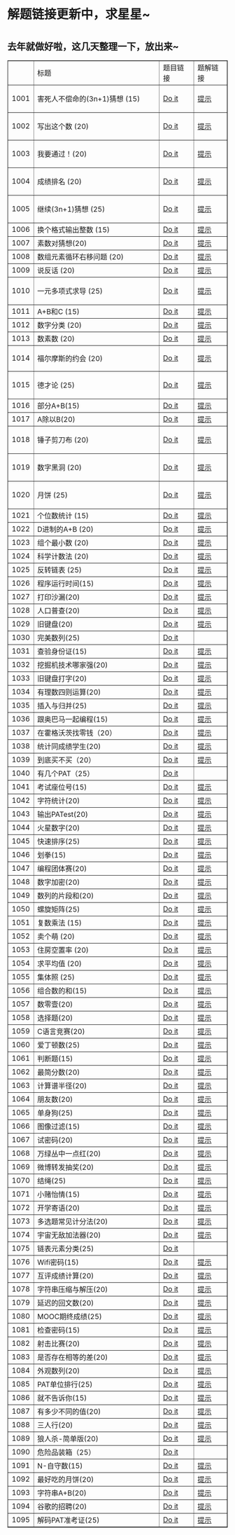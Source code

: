 
<h1>解题链接更新中，求星星~<h1>
<h2>去年就做好啦，这几天整理一下，放出来~</h2>

<div class="table-box"><table align="center" border="1" cellpadding="1" cellspacing="1"><tbody><tr><td>&nbsp;</td>
			<td style="width:537px;">标题</td>
			<td style="width:120px;">题目链接</td>
			<td style="width:120px;">题解链接</td>
		</tr><tr><td>1001</td>
			<td style="width:537px;">
			<p>害死人不偿命的(3n+1)猜想 (15)</p>
			</td>
			<td style="width:120px;"><a href="https://pintia.cn/problem-sets/994805260223102976/problems/994805325918486528" rel="nofollow">Do it</a></td>
			<td style="width:82px;"><a href="https://blog.csdn.net/qq_40946921/article/details/81320615">提示</a></td>
		</tr><tr><td>1002</td>
			<td style="width:537px;">
			<p>写出这个数 (20)</p>
			</td>
			<td style="width:120px;">
			<p><a href="https://pintia.cn/problem-sets/994805260223102976/problems/994805324509200384" rel="nofollow">Do it</a></p>
			</td>
			<td style="width:82px;"><a href="https://blog.csdn.net/qq_40946921/article/details/81320663">提示</a></td>
		</tr><tr><td>1003</td>
			<td style="width:537px;">
			<p>我要通过！(20)</p>
			</td>
			<td style="width:120px;">
			<p><a href="https://pintia.cn/problem-sets/994805260223102976/problems/994805323154440192" rel="nofollow">Do it</a></p>
			</td>
			<td style="width:82px;"><a href="https://blog.csdn.net/qq_40946921/article/details/81279599">提示</a></td>
		</tr><tr><td>1004</td>
			<td style="width:537px;">
			<p>成绩排名 (20)</p>
			</td>
			<td style="width:120px;"><a href="https://pintia.cn/problem-sets/994805260223102976/problems/994805321640296448" rel="nofollow">Do it</a></td>
			<td style="width:82px;"><a href="https://blog.csdn.net/qq_40946921/article/details/81320707">提示</a></td>
		</tr><tr><td>1005</td>
			<td style="width:537px;">
			<p>继续(3n+1)猜想 (25)</p>
			</td>
			<td style="width:120px;"><a href="https://pintia.cn/problem-sets/994805260223102976/problems/994805320306507776" rel="nofollow">Do it</a></td>
			<td style="width:82px;"><a href="https://blog.csdn.net/qq_40946921/article/details/81320829">提示</a></td>
		</tr><tr><td>1006</td>
			<td style="width:537px;">换个格式输出整数 (15)</td>
			<td style="width:120px;"><a href="https://pintia.cn/problem-sets/994805260223102976/problems/994805318855278592" rel="nofollow">Do it</a></td>
			<td style="width:82px;"><a href="https://blog.csdn.net/qq_40946921/article/details/81328721">提示</a></td>
		</tr><tr><td>1007</td>
			<td style="width:537px;">素数对猜想(20)</td>
			<td style="width:120px;"><a href="https://pintia.cn/problem-sets/994805260223102976/problems/994805317546655744" rel="nofollow">Do it</a></td>
			<td style="width:82px;"><a href="https://blog.csdn.net/qq_40946921/article/details/81328741">提示</a></td>
		</tr><tr><td>1008</td>
			<td style="width:537px;">数组元素循环右移问题 (20)</td>
			<td style="width:120px;"><a href="https://pintia.cn/problem-sets/994805260223102976/problems/994805316250615808" rel="nofollow">Do it</a></td>
			<td style="width:82px;"><a href="https://blog.csdn.net/qq_40946921/article/details/81328746">提示</a></td>
		</tr><tr><td>1009</td>
			<td style="width:537px;">说反话 (20)</td>
			<td style="width:120px;"><a href="https://pintia.cn/problem-sets/994805260223102976/problems/994805314941992960" rel="nofollow">Do it</a></td>
			<td style="width:82px;"><a href="https://blog.csdn.net/qq_40946921/article/details/81328782">提示</a></td>
		</tr><tr><td>1010</td>
			<td style="width:537px;">
			<p>一元多项式求导 (25)</p>
			</td>
			<td style="width:120px;"><a href="https://pintia.cn/problem-sets/994805260223102976/problems/994805313708867584" rel="nofollow">Do it</a></td>
			<td style="width:82px;"><a href="https://blog.csdn.net/qq_40946921/article/details/81195245">提示</a></td>
		</tr><tr><td>1011</td>
			<td style="width:537px;">A+B和C (15)</td>
			<td style="width:120px;"><a href="https://pintia.cn/problem-sets/994805260223102976/problems/994805312417021952" rel="nofollow">Do it</a></td>
			<td style="width:82px;"><a href="https://blog.csdn.net/qq_40946921/article/details/81328812">提示</a></td>
		</tr><tr><td>1012</td>
			<td style="width:537px;">数字分类 (20)</td>
			<td style="width:120px;"><a href="https://pintia.cn/problem-sets/994805260223102976/problems/994805311146147840" rel="nofollow">Do it</a></td>
			<td style="width:82px;"><a href="https://blog.csdn.net/qq_40946921/article/details/81335393">提示</a></td>
		</tr><tr><td>1013</td>
			<td style="width:537px;">数素数 (20)</td>
			<td style="width:120px;"><a href="https://pintia.cn/problem-sets/994805260223102976/problems/994805309963354112" rel="nofollow">Do it</a></td>
			<td style="width:82px;"><a href="https://blog.csdn.net/qq_40946921/article/details/81328822">提示</a></td>
		</tr><tr><td>1014</td>
			<td style="width:537px;">福尔摩斯的约会 (20)</td>
			<td style="width:120px;">
			<p><a href="https://pintia.cn/problem-sets/994805260223102976/problems/994805308755394560" rel="nofollow">Do it</a></p>
			</td>
			<td style="width:82px;"><a href="https://blog.csdn.net/qq_40946921/article/details/81335716">提示</a></td>
		</tr><tr><td>1015</td>
			<td style="width:537px;">
			<p>德才论 (25)</p>
			</td>
			<td style="width:120px;"><a href="https://pintia.cn/problem-sets/994805260223102976/problems/994805307551629312" rel="nofollow">Do it</a></td>
			<td style="width:82px;"><a href="https://blog.csdn.net/qq_40946921/article/details/81216885">提示</a></td>
		</tr><tr><td>1016</td>
			<td style="width:537px;">部分A+B(15)</td>
			<td style="width:120px;"><a href="https://pintia.cn/problem-sets/994805260223102976/problems/994805306310115328" rel="nofollow">Do it</a></td>
			<td style="width:82px;"><a href="https://blog.csdn.net/qq_40946921/article/details/81328845">提示</a></td>
		</tr><tr><td>1017</td>
			<td style="width:537px;">A除以B(20)</td>
			<td style="width:120px;"><a href="https://pintia.cn/problem-sets/994805260223102976/problems/994805306310115328" rel="nofollow">Do it</a></td>
			<td style="width:82px;"><a href="https://blog.csdn.net/qq_40946921/article/details/81328864">提示</a></td>
		</tr><tr><td>1018</td>
			<td style="width:537px;">
			<p>锤子剪刀布 (20)</p>
			</td>
			<td style="width:120px;"><a href="https://pintia.cn/problem-sets/994805260223102976/problems/994805304020025344" rel="nofollow">Do it</a></td>
			<td style="width:82px;"><a href="https://blog.csdn.net/qq_40946921/article/details/81120810">提示</a></td>
		</tr><tr><td>1019</td>
			<td style="width:537px;">
			<p>数字黑洞 (20)</p>
			</td>
			<td style="width:120px;"><a href="https://pintia.cn/problem-sets/994805260223102976/problems/994805302786899968" rel="nofollow">Do it</a></td>
			<td style="width:82px;"><a href="https://blog.csdn.net/qq_40946921/article/details/81121123">提示</a></td>
		</tr><tr><td>1020</td>
			<td style="width:537px;">
			<p>月饼 (25)</p>
			</td>
			<td style="width:120px;"><a href="https://pintia.cn/problem-sets/994805260223102976/problems/994805301562163200" rel="nofollow">Do it</a></td>
			<td style="width:82px;"><a href="https://blog.csdn.net/qq_40946921/article/details/81195784">提示</a></td>
		</tr><tr><td>1021</td>
			<td style="width:537px;">个位数统计 (15)</td>
			<td style="width:120px;"><a href="https://pintia.cn/problem-sets/994805260223102976/problems/994805300404535296" rel="nofollow">Do it</a></td>
			<td style="width:82px;"><a href="https://blog.csdn.net/qq_40946921/article/details/81368794">提示</a></td>
		</tr><tr><td>1022</td>
			<td style="width:537px;">D进制的A+B (20)</td>
			<td style="width:120px;"><a href="https://pintia.cn/problem-sets/994805260223102976/problems/994805299301433344" rel="nofollow">Do it</a></td>
			<td style="width:82px;"><a href="https://blog.csdn.net/qq_40946921/article/details/81121334">提示</a></td>
		</tr><tr><td>1023</td>
			<td style="width:537px;">组个最小数 (20)</td>
			<td style="width:120px;"><a href="https://pintia.cn/problem-sets/994805260223102976/problems/994805298269634560" rel="nofollow">Do it</a></td>
			<td style="width:82px;"><a href="https://blog.csdn.net/qq_40946921/article/details/81121660">提示</a></td>
		</tr><tr><td>1024</td>
			<td style="width:537px;">科学计数法 (20)</td>
			<td style="width:120px;"><a href="https://pintia.cn/problem-sets/994805260223102976/problems/994805297229447168" rel="nofollow">Do it</a></td>
			<td style="width:82px;"><a href="https://blog.csdn.net/qq_40946921/article/details/81123509">提示</a></td>
		</tr><tr><td>1025</td>
			<td style="width:537px;">反转链表 (25)</td>
			<td style="width:120px;"><a href="https://pintia.cn/problem-sets/994805260223102976/problems/994805296180871168" rel="nofollow">Do it</a></td>
			<td style="width:82px;"><a href="https://blog.csdn.net/qq_40946921/article/details/81369679">提示</a></td>
		</tr><tr><td>1026</td>
			<td style="width:537px;">程序运行时间(15)</td>
			<td style="width:120px;"><a href="https://pintia.cn/problem-sets/994805260223102976/problems/994805295203598336" rel="nofollow">Do it</a></td>
			<td style="width:82px;"><a href="https://blog.csdn.net/qq_40946921/article/details/81383358">提示</a></td>
		</tr><tr><td>1027</td>
			<td style="width:537px;">打印沙漏(20)</td>
			<td style="width:120px;"><a href="https://pintia.cn/problem-sets/994805260223102976/problems/994805294251491328" rel="nofollow">Do it</a></td>
			<td style="width:82px;"><a href="https://blog.csdn.net/qq_40946921/article/details/81383658">提示</a></td>
		</tr><tr><td>1028</td>
			<td style="width:537px;">人口普查(20)</td>
			<td style="width:120px;"><a href="https://pintia.cn/problem-sets/994805260223102976/problems/994805293282607104" rel="nofollow">Do it</a></td>
			<td style="width:82px;"><a href="https://blog.csdn.net/qq_40946921/article/details/81385225">提示</a></td>
		</tr><tr><td>1029</td>
			<td style="width:537px;">旧键盘(20)</td>
			<td style="width:120px;"><a href="https://pintia.cn/problem-sets/994805260223102976/problems/994805292322111488" rel="nofollow">Do it</a></td>
			<td style="width:82px;"><a href="https://blog.csdn.net/qq_40946921/article/details/81385307">提示</a></td>
		</tr><tr><td>1030</td>
			<td style="width:537px;">完美数列(25)</td>
			<td style="width:120px;"><a href="https://pintia.cn/problem-sets/994805260223102976/problems/994805291311284224" rel="nofollow">Do it</a></td>
			<td style="width:82px;">&nbsp;</td>
		</tr><tr><td>1031</td>
			<td style="width:537px;">查验身份证(15)</td>
			<td style="width:120px;"><a href="https://pintia.cn/problem-sets/994805260223102976/problems/994805290334011392" rel="nofollow">Do it</a></td>
			<td style="width:82px;"><a href="https://blog.csdn.net/qq_40946921/article/details/81506289">提示</a></td>
		</tr><tr><td>1032</td>
			<td style="width:537px;">挖掘机技术哪家强(20)</td>
			<td style="width:120px;"><a href="https://pintia.cn/problem-sets/994805260223102976/problems/994805289432236032" rel="nofollow">Do it</a></td>
			<td style="width:82px;"><a href="https://blog.csdn.net/qq_40946921/article/details/81130392">提示</a></td>
		</tr><tr><td>1033</td>
			<td style="width:537px;">旧键盘打字(20)</td>
			<td style="width:120px;"><a href="https://pintia.cn/problem-sets/994805260223102976/problems/994805288530460672" rel="nofollow">Do it</a></td>
			<td style="width:82px;"><a href="https://blog.csdn.net/qq_40946921/article/details/81130230">提示</a></td>
		</tr><tr><td>1034</td>
			<td style="width:537px;">有理数四则运算(20)</td>
			<td style="width:120px;"><a href="https://pintia.cn/problem-sets/994805260223102976/problems/994805287624491008" rel="nofollow">Do it</a></td>
			<td style="width:82px;"><a href="https://blog.csdn.net/qq_40946921/article/details/81282721">提示</a></td>
		</tr><tr><td>1035</td>
			<td style="width:537px;">插入与归并(25)</td>
			<td style="width:120px;"><a href="https://pintia.cn/problem-sets/994805260223102976/problems/994805286714327040" rel="nofollow">Do it</a></td>
			<td style="width:82px;"><a href="https://blog.csdn.net/qq_40946921/article/details/81293371">提示</a></td>
		</tr><tr><td>1036</td>
			<td style="width:537px;">跟奥巴马一起编程(15)</td>
			<td style="width:120px;"><a href="https://pintia.cn/problem-sets/994805260223102976/problems/994805285812551680" rel="nofollow">Do it</a></td>
			<td style="width:82px;"><a href="https://blog.csdn.net/qq_40946921/article/details/81407974">提示</a></td>
		</tr><tr><td>1037</td>
			<td style="width:537px;">在霍格沃茨找零钱（20）</td>
			<td style="width:120px;"><a href="https://pintia.cn/problem-sets/994805260223102976/problems/994805284923359232" rel="nofollow">Do it</a></td>
			<td style="width:82px;"><a href="https://blog.csdn.net/qq_40946921/article/details/81408045">提示</a></td>
		</tr><tr><td>1038</td>
			<td style="width:537px;">统计同成绩学生(20)</td>
			<td style="width:120px;"><a href="https://pintia.cn/problem-sets/994805260223102976/problems/994805284092887040" rel="nofollow">Do it</a></td>
			<td style="width:82px;"><a href="https://blog.csdn.net/qq_40946921/article/details/81408067">提示</a></td>
		</tr><tr><td>1039</td>
			<td style="width:537px;">到底买不买（20）</td>
			<td style="width:120px;"><a href="https://pintia.cn/problem-sets/994805260223102976/problems/994805283241443328" rel="nofollow">Do it</a></td>
			<td style="width:82px;"><a href="https://blog.csdn.net/qq_40946921/article/details/81141168">提示</a></td>
		</tr><tr><td>1040</td>
			<td style="width:537px;">有几个PAT（25）</td>
			<td style="width:120px;"><a href="https://pintia.cn/problem-sets/994805260223102976/problems/994805282389999616" rel="nofollow">Do it</a></td>
			<td style="width:82px;">&nbsp;</td>
		</tr><tr><td>1041</td>
			<td style="width:537px;">考试座位号(15)</td>
			<td style="width:120px;"><a href="" rel="nofollow">Do it</a></td>
			<td style="width:82px;"><a href="https://blog.csdn.net/qq_40946921/article/details/81450800">提示</a></td>
		</tr><tr><td>1042</td>
			<td style="width:537px;">字符统计(20)</td>
			<td style="width:120px;"><a href="https://pintia.cn/problem-sets/994805260223102976/problems/994805280817135616" rel="nofollow">Do it</a></td>
			<td style="width:82px;"><a href="https://blog.csdn.net/qq_40946921/article/details/81141276">提示</a></td>
		</tr><tr><td>1043</td>
			<td style="width:537px;">输出PATest(20)</td>
			<td style="width:120px;"><a href="https://pintia.cn/problem-sets/994805260223102976/problems/994805280074743808" rel="nofollow">Do it</a></td>
			<td style="width:82px;"><a href="https://blog.csdn.net/qq_40946921/article/details/81143597">提示</a></td>
		</tr><tr><td>1044</td>
			<td style="width:537px;">火星数字(20)</td>
			<td style="width:120px;"><a href="https://pintia.cn/problem-sets/994805260223102976/problems/994805279328157696" rel="nofollow">Do it</a></td>
			<td style="width:82px;"><a href="https://blog.csdn.net/qq_40946921/article/details/81144280">提示</a></td>
		</tr><tr><td>1045</td>
			<td style="width:537px;">快速排序(25)</td>
			<td style="width:120px;"><a href="https://pintia.cn/problem-sets/994805260223102976/problems/994805278589960192" rel="nofollow">Do it</a></td>
			<td style="width:82px;"><a href="https://blog.csdn.net/qq_40946921/article/details/81318976">提示</a></td>
		</tr><tr><td>1046</td>
			<td style="width:537px;">划拳(15)</td>
			<td style="width:120px;"><a href="https://pintia.cn/problem-sets/994805260223102976/problems/994805277847568384" rel="nofollow">Do it</a></td>
			<td style="width:82px;"><a href="https://blog.csdn.net/qq_40946921/article/details/81408101">提示</a></td>
		</tr><tr><td>1047</td>
			<td style="width:537px;">编程团体赛(20)</td>
			<td style="width:120px;"><a href="https://pintia.cn/problem-sets/994805260223102976/problems/994805277163896832" rel="nofollow">Do it</a></td>
			<td style="width:82px;"><a href="https://blog.csdn.net/qq_40946921/article/details/81144615">提示</a></td>
		</tr><tr><td>1048</td>
			<td style="width:537px;">数字加密(20)</td>
			<td style="width:120px;"><a href="https://pintia.cn/problem-sets/994805260223102976/problems/994805276438282240" rel="nofollow">Do it</a></td>
			<td style="width:82px;"><a href="https://blog.csdn.net/qq_40946921/article/details/81145107">提示</a></td>
		</tr><tr><td>1049</td>
			<td style="width:537px;">数列的片段和(20)</td>
			<td style="width:120px;"><a href="https://pintia.cn/problem-sets/994805260223102976/problems/994805275792359424" rel="nofollow">Do it</a></td>
			<td style="width:82px;"><a href="https://blog.csdn.net/qq_40946921/article/details/81408127">提示</a></td>
		</tr><tr><td>1050</td>
			<td style="width:537px;">螺旋矩阵(25)</td>
			<td style="width:120px;"><a href="https://pintia.cn/problem-sets/994805260223102976/problems/994805275146436608" rel="nofollow">Do it</a></td>
			<td style="width:82px;"><a href="https://blog.csdn.net/qq_40946921/article/details/81318264">提示</a></td>
		</tr><tr><td>1051</td>
			<td style="width:537px;">复数乘法 (15)</td>
			<td style="width:120px;"><a href="https://pintia.cn/problem-sets/994805260223102976/problems/994805274496319488" rel="nofollow">Do it</a></td>
			<td style="width:82px;"><a href="https://blog.csdn.net/qq_40946921/article/details/81408768">提示</a></td>
		</tr><tr><td>1052</td>
			<td style="width:537px;">卖个萌 (20)</td>
			<td style="width:120px;"><a href="https://pintia.cn/problem-sets/994805260223102976/problems/994805273883951104" rel="nofollow">Do it</a></td>
			<td style="width:82px;"><a href="https://blog.csdn.net/qq_40946921/article/details/81147538">提示</a></td>
		</tr><tr><td>1053</td>
			<td style="width:537px;">住房空置率 (20)</td>
			<td style="width:120px;"><a href="https://pintia.cn/problem-sets/994805260223102976/problems/994805273284165632" rel="nofollow">Do it</a></td>
			<td style="width:82px;"><a href="https://blog.csdn.net/qq_40946921/article/details/81147829">提示</a></td>
		</tr><tr><td>1054</td>
			<td style="width:537px;">求平均值 (20)</td>
			<td style="width:120px;"><a href="https://pintia.cn/problem-sets/994805260223102976/problems/994805272659214336" rel="nofollow">Do it</a></td>
			<td style="width:82px;"><a href="https://blog.csdn.net/qq_40946921/article/details/81148367">提示</a></td>
		</tr><tr><td>1055</td>
			<td style="width:537px;">集体照 (25)</td>
			<td style="width:120px;"><a href="https://pintia.cn/problem-sets/994805260223102976/problems/994805272021680128" rel="nofollow">Do it</a></td>
			<td style="width:82px;"><a href="https://blog.csdn.net/qq_40946921/article/details/81218286">提示</a></td>
		</tr><tr><td>1056</td>
			<td style="width:537px;">组合数的和(15)</td>
			<td style="width:120px;"><a href="https://pintia.cn/problem-sets/994805260223102976/problems/994805271455449088" rel="nofollow">Do it</a></td>
			<td style="width:82px;"><a href="https://blog.csdn.net/qq_40946921/article/details/81408854">提示</a></td>
		</tr><tr><td>1057</td>
			<td style="width:537px;">数零壹(20)</td>
			<td style="width:120px;"><a href="https://pintia.cn/problem-sets/994805260223102976/problems/994805270914383872" rel="nofollow">Do it</a></td>
			<td style="width:82px;"><a href="https://blog.csdn.net/qq_40946921/article/details/81148640">提示</a></td>
		</tr><tr><td>1058</td>
			<td style="width:537px;">选择题(20)</td>
			<td style="width:120px;"><a href="https://pintia.cn/problem-sets/994805260223102976/problems/994805270356541440" rel="nofollow">Do it</a></td>
			<td style="width:82px;"><a href="https://blog.csdn.net/qq_40946921/article/details/81151622">提示</a></td>
		</tr><tr><td>1059</td>
			<td style="width:537px;">C语言竞赛(20)</td>
			<td style="width:120px;"><a href="https://pintia.cn/problem-sets/994805260223102976/problems/994805269828059136" rel="nofollow">Do it</a></td>
			<td style="width:82px;"><a href="https://blog.csdn.net/qq_40946921/article/details/81153285">提示</a></td>
		</tr><tr><td>1060</td>
			<td style="width:537px;">爱丁顿数(25)</td>
			<td style="width:120px;"><a href="https://pintia.cn/problem-sets/994805260223102976/problems/994805269312159744" rel="nofollow">Do it</a></td>
			<td style="width:82px;"><a href="https://blog.csdn.net/qq_40946921/article/details/81301508">提示</a></td>
		</tr><tr><td>1061</td>
			<td style="width:537px;">判断题(15)</td>
			<td style="width:120px;"><a href="https://pintia.cn/problem-sets/994805260223102976/problems/994805268817231872" rel="nofollow">Do it</a></td>
			<td style="width:82px;"><a href="https://blog.csdn.net/qq_40946921/article/details/81408906">提示</a></td>
		</tr><tr><td>1062</td>
			<td style="width:537px;">最简分数(20)</td>
			<td style="width:120px;"><a href="https://pintia.cn/problem-sets/994805260223102976/problems/994805268334886912" rel="nofollow">Do it</a></td>
			<td style="width:82px;"><a href="https://blog.csdn.net/qq_40946921/article/details/81157184">提示</a></td>
		</tr><tr><td>1063</td>
			<td style="width:537px;">计算谱半径(20)</td>
			<td style="width:120px;"><a href="https://pintia.cn/problem-sets/994805260223102976/problems/994805267860930560" rel="nofollow">Do it</a></td>
			<td style="width:82px;"><a href="https://blog.csdn.net/qq_40946921/article/details/81506064">提示</a></td>
		</tr><tr><td>1064</td>
			<td style="width:537px;">朋友数(20)</td>
			<td style="width:120px;"><a href="https://pintia.cn/problem-sets/994805260223102976/problems/994805267416334336" rel="nofollow">Do it</a></td>
			<td style="width:82px;"><a href="https://blog.csdn.net/qq_40946921/article/details/81157774">提示</a></td>
		</tr><tr><td>1065</td>
			<td style="width:537px;">单身狗(25)</td>
			<td style="width:120px;"><a href="https://pintia.cn/problem-sets/994805260223102976/problems/994805266942377984" rel="nofollow">Do it</a></td>
			<td style="width:82px;"><a href="https://blog.csdn.net/qq_40946921/article/details/81295801">提示</a></td>
		</tr><tr><td>1066</td>
			<td style="width:537px;">图像过滤(15)</td>
			<td style="width:120px;"><a href="https://pintia.cn/problem-sets/994805260223102976/problems/994805266514558976" rel="nofollow">Do it</a></td>
			<td style="width:82px;"><a href="https://blog.csdn.net/qq_40946921/article/details/81408942">提示</a></td>
		</tr><tr><td>1067</td>
			<td style="width:537px;">试密码(20)</td>
			<td style="width:120px;"><a href="https://pintia.cn/problem-sets/994805260223102976/problems/994805266007048192" rel="nofollow">Do it</a></td>
			<td style="width:82px;"><a href="https://blog.csdn.net/qq_40946921/article/details/81408968">提示</a></td>
		</tr><tr><td>1068</td>
			<td style="width:537px;">万绿丛中一点红(20)</td>
			<td style="width:120px;"><a href="https://pintia.cn/problem-sets/994805260223102976/problems/994805265579229184" rel="nofollow">Do it</a></td>
			<td style="width:82px;"><a href="https://blog.csdn.net/qq_40946921/article/details/81505180">提示</a></td>
		</tr><tr><td>1069</td>
			<td style="width:537px;">微博转发抽奖(20)</td>
			<td style="width:120px;"><a href="https://pintia.cn/problem-sets/994805260223102976/problems/994805265159798784" rel="nofollow">Do it</a></td>
			<td style="width:82px;"><a href="https://blog.csdn.net/qq_40946921/article/details/81161844">提示</a></td>
		</tr><tr><td>1070</td>
			<td style="width:537px;">结绳(25)</td>
			<td style="width:120px;"><a href="https://pintia.cn/problem-sets/994805260223102976/problems/994805264706813952" rel="nofollow">Do it</a></td>
			<td style="width:82px;"><a href="https://blog.csdn.net/qq_40946921/article/details/81217787">提示</a></td>
		</tr><tr><td>1071</td>
			<td style="width:537px;">小赌怡情(15)</td>
			<td style="width:120px;"><a href="https://pintia.cn/problem-sets/994805260223102976/problems/994805264706813952" rel="nofollow">Do it</a></td>
			<td style="width:82px;"><a href="https://blog.csdn.net/qq_40946921/article/details/81506051">提示</a></td>
		</tr><tr><td>1072</td>
			<td style="width:537px;">开学寄语(20)</td>
			<td style="width:120px;"><a href="https://pintia.cn/problem-sets/994805260223102976/problems/994805263964422144" rel="nofollow">Do it</a></td>
			<td style="width:82px;"><a href="https://blog.csdn.net/qq_40946921/article/details/81165387">提示</a></td>
		</tr><tr><td>1073</td>
			<td style="width:537px;">多选题常见计分法(20)</td>
			<td style="width:120px;"><a href="https://pintia.cn/problem-sets/994805260223102976/problems/994805263624683520" rel="nofollow">Do it</a></td>
			<td style="width:82px;"><a href="https://blog.csdn.net/qq_40946921/article/details/81166375">提示</a></td>
		</tr><tr><td>1074</td>
			<td style="width:537px;">宇宙无敌加法器(20)</td>
			<td style="width:120px;"><a href="https://pintia.cn/problem-sets/994805260223102976/problems/994805263297527808" rel="nofollow">Do it</a></td>
			<td style="width:82px;"><a href="https://blog.csdn.net/qq_40946921/article/details/81283760">提示</a></td>
		</tr><tr><td>1075</td>
			<td style="width:537px;">链表元素分类(25)</td>
			<td style="width:120px;"><a href="https://pintia.cn/problem-sets/994805260223102976/problems/994805262953594880" rel="nofollow">Do it</a></td>
			<td style="width:82px;">&nbsp;</td>
		</tr><tr><td>1076</td>
			<td style="width:537px;">Wifi密码(15)</td>
			<td style="width:120px;"><a href="https://pintia.cn/problem-sets/994805260223102976/problems/994805262622244864" rel="nofollow">Do it</a></td>
			<td style="width:82px;"><a href="https://blog.csdn.net/qq_40946921/article/details/81429856">提示</a></td>
		</tr><tr><td>1077</td>
			<td style="width:537px;">互评成绩计算(20)</td>
			<td style="width:120px;"><a href="https://pintia.cn/problem-sets/994805260223102976/problems/994805262303477760" rel="nofollow">Do it</a></td>
			<td style="width:82px;"><a href="https://blog.csdn.net/qq_40946921/article/details/81167012">提示</a></td>
		</tr><tr><td>1078</td>
			<td style="width:537px;">字符串压缩与解压(20)</td>
			<td style="width:120px;"><a href="https://pintia.cn/problem-sets/994805260223102976/problems/994805262018265088" rel="nofollow">Do it</a></td>
			<td style="width:82px;"><a href="https://blog.csdn.net/qq_40946921/article/details/81168111">提示</a></td>
		</tr><tr><td>1079</td>
			<td style="width:537px;">延迟的回文数(20)</td>
			<td style="width:120px;"><a href="https://pintia.cn/problem-sets/994805260223102976/problems/994805261754023936" rel="nofollow">Do it</a></td>
			<td style="width:82px;"><a href="https://blog.csdn.net/qq_40946921/article/details/81171829">提示</a></td>
		</tr><tr><td>1080</td>
			<td style="width:537px;">MOOC期终成绩(25)</td>
			<td style="width:120px;"><a href="https://pintia.cn/problem-sets/994805260223102976/problems/994805261493977088" rel="nofollow">Do it</a></td>
			<td style="width:82px;"><a href="https://blog.csdn.net/qq_40946921/article/details/81301186">提示</a></td>
		</tr><tr><td>1081</td>
			<td style="width:537px;">检查密码(15)</td>
			<td style="width:120px;"><a href="https://pintia.cn/problem-sets/994805260223102976/problems/994805261217153024" rel="nofollow">Do it</a></td>
			<td style="width:82px;"><a href="https://blog.csdn.net/qq_40946921/article/details/81429765">提示</a></td>
		</tr><tr><td>1082</td>
			<td style="width:537px;">射击比赛(20)</td>
			<td style="width:120px;"><a href="https://pintia.cn/problem-sets/994805260223102976/problems/994805260990660608" rel="nofollow">Do it</a></td>
			<td style="width:82px;"><a href="https://blog.csdn.net/qq_40946921/article/details/81177798">提示</a></td>
		</tr><tr><td>1083</td>
			<td style="width:537px;">是否存在相等的差(20)</td>
			<td style="width:120px;"><a href="https://pintia.cn/problem-sets/994805260223102976/problems/994805260780945408" rel="nofollow">Do it</a></td>
			<td style="width:82px;"><a href="https://blog.csdn.net/qq_40946921/article/details/81177974">提示</a></td>
		</tr><tr><td>1084</td>
			<td style="width:537px;">外观数列(20)</td>
			<td style="width:120px;"><a href="https://pintia.cn/problem-sets/994805260223102976/problems/994805260583813120" rel="nofollow">Do it</a></td>
			<td style="width:82px;"><a href="https://blog.csdn.net/qq_40946921/article/details/81178208">提示</a></td>
		</tr><tr><td>1085</td>
			<td style="width:537px;">PAT单位排行(25)</td>
			<td style="width:120px;"><a href="https://pintia.cn/problem-sets/994805260223102976/problems/994805260353126400" rel="nofollow">Do it</a></td>
			<td style="width:82px;"><a href="https://blog.csdn.net/qq_40946921/article/details/81302463">提示</a></td>
		</tr><tr><td>1086</td>
			<td style="width:537px;">就不告诉你(15)</td>
			<td style="width:120px;"><a href="https://pintia.cn/problem-sets/994805260223102976/problems/1038429065476579328" rel="nofollow">Do it</a></td>
			<td style="width:82px;"><a href="https://blog.csdn.net/qq_40946921/article/details/82625975">提示</a></td>
		</tr><tr><td>1087</td>
			<td style="width:537px;">有多少不同的值(20)</td>
			<td style="width:120px;"><a href="https://pintia.cn/problem-sets/994805260223102976/problems/1038429191091781632" rel="nofollow">Do it</a></td>
			<td style="width:82px;"><a href="https://blog.csdn.net/qq_40946921/article/details/82658250">提示</a></td>
		</tr><tr><td>1088</td>
			<td style="width:537px;">三人行(20)</td>
			<td style="width:120px;"><a href="https://pintia.cn/problem-sets/994805260223102976/problems/1038429286185074688" rel="nofollow">Do it</a></td>
			<td style="width:82px;"><a href="https://blog.csdn.net/qq_40946921/article/details/82658295">提示</a></td>
		</tr><tr><td>1089</td>
			<td style="width:537px;">狼人杀-简单版(20)</td>
			<td style="width:120px;"><a href="https://pintia.cn/problem-sets/994805260223102976/problems/1038429385296453632" rel="nofollow">Do it</a></td>
			<td style="width:82px;"><a href="https://blog.csdn.net/qq_40946921/article/details/82658773">提示</a></td>
		</tr><tr><td>1090</td>
			<td style="width:537px;">危险品装箱（25）</td>
			<td style="width:120px;"><a href="https://pintia.cn/problem-sets/994805260223102976/problems/1038429484026175488" rel="nofollow">Do it</a></td>
			<td style="width:82px;">&nbsp;</td>
		</tr><tr><td>1091</td>
			<td style="width:537px;">N-自守数(15)</td>
			<td style="width:120px;"><a href="https://pintia.cn/problem-sets/994805260223102976/problems/1071785664454127616" rel="nofollow">Do it</a></td>
			<td style="width:82px;"><a href="https://blog.csdn.net/qq_40946921/article/details/84952909">提示</a></td>
		</tr><tr><td>1092</td>
			<td style="width:537px;">最好吃的月饼(20)</td>
			<td style="width:120px;"><a href="https://pintia.cn/problem-sets/994805260223102976/problems/1071785779399028736" rel="nofollow">Do it</a></td>
			<td style="width:82px;"><a href="https://blog.csdn.net/qq_40946921/article/details/84952993">提示</a></td>
		</tr><tr><td>1093</td>
			<td style="width:537px;">字符串A+B(20)</td>
			<td style="width:120px;"><a href="https://pintia.cn/problem-sets/994805260223102976/problems/1071785884776722432" rel="nofollow">Do it</a></td>
			<td style="width:82px;"><a href="https://blog.csdn.net/qq_40946921/article/details/84953266">提示</a></td>
		</tr><tr><td>1094</td>
			<td style="width:537px;">谷歌的招聘(20)</td>
			<td style="width:120px;"><a href="https://pintia.cn/problem-sets/994805260223102976/problems/1071785997033074688" rel="nofollow">Do it</a></td>
			<td style="width:82px;"><a href="https://blog.csdn.net/qq_40946921/article/details/84953407">提示</a></td>
		</tr><tr><td>1095</td>
			<td style="width:537px;">解码PAT准考证(25)</td>
			<td style="width:120px;"><a href="https://pintia.cn/problem-sets/994805260223102976/problems/1071786104348536832" rel="nofollow">Do it</a></td>
			<td style="width:82px;"><a href="https://blog.csdn.net/qq_40946921/article/details/84954101">提示</a></td>
		</tr></tbody></table></div><p>&nbsp;</p>

<p>&nbsp;</p>                                    </div>
                                                <div class="more-toolbox">
                <div class="left-toolbox">
                    <ul class="toolbox-list">

